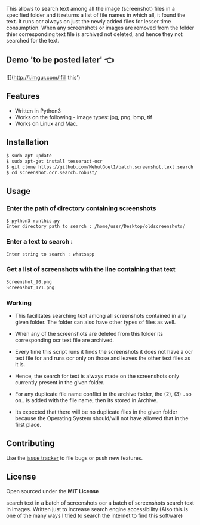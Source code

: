 This allows to search text among all the image (screenshot) files in a specified folder and it returns a list of file names in which all, it found the text. It runs ocr always on just the newly added files for lesser time consumption. When any screenshots or images are removed from the folder thier corresponding text file is archived not deleted, and hence they not searched for the text.


## Demo  'to be posted later' :point_left:
![](http://i.imgur.com/'fill this')

## Features

- Written in Python3
- Works on the following - image types: jpg, png, bmp, tif
- Works on Linux and Mac.

## Installation

```bash
$ sudo apt update 
$ sudo apt-get install tesseract-ocr
$ git clone https://github.com/MehulGoel1/batch.screenshot.text.search.ocr.robust
$ cd screenshot.ocr.search.robust/
```

## Usage

### Enter the path of directory containing screenshots

```bash
$ python3 runthis.py
Enter directory path to search : /home/user/Desktop/oldscreenshots/
```

### Enter a text to search :

```bash
Enter string to search : whatsapp
```

### Get a list of screenshots with the line containing that text

```bash
Screenshot_90.png 
Screenshot_171.png 
```

### Working

- This facilitates searching text among all screenshots contained in any given folder. The folder can also have other types of files as well. 

- When any of the screenshots are deleted from this folder its corresponding ocr text file are archived.

- Every time this script runs it finds the screenshots it does not have a ocr text file for and runs ocr only on those and leaves the other text files as it is.

- Hence, the search for text is always made on the screenshots only currently present in the given folder.

- For any duplicate file name conflict in the archive folder, the (2), (3) ..so on.. is added with the file name, then its stored in Archive.

- Its expected that there will be no duplicate files in the given folder because the Operating System should/will not have allowed that in the first place.

## Contributing

Use the [issue tracker](https://github.com/mehul-goel/screenshot.ocr.search.robust) to file bugs or push new features.

## License

Open sourced under the **MIT License**

search text in a batch of screenshots ocr a batch of screenshots search text in images. Written just to increase search engine accessibility (Also this is one of the many ways I tried to search the internet to find this software)
